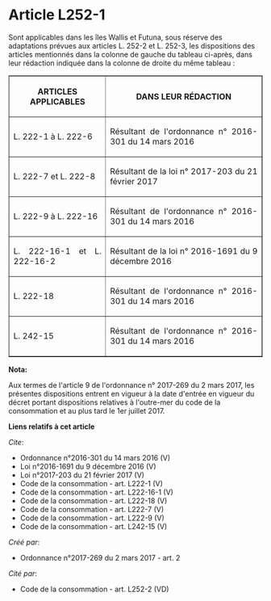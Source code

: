 # Article L252-1

Sont applicables dans les îles Wallis et Futuna, sous réserve des adaptations prévues aux articles L. 252-2 et L. 252-3, les
dispositions des articles mentionnés dans la colonne de gauche du tableau ci-après, dans leur rédaction indiquée dans la
colonne de droite du même tableau : 

<table border="1">
      <tbody>
        <tr>
          <th>

ARTICLES APPLICABLES 

</th>
          <th>

DANS LEUR RÉDACTION 

</th>
        </tr>
        <tr>
          <td valign="middle" align="justify">

L. 222-1 à L. 222-6 

</td>
          <td align="justify" valign="middle">

Résultant de l'ordonnance n° 2016-301 du 14 mars 2016 

</td>
        </tr>
        <tr>
          <td valign="middle" align="justify">

L. 222-7 et L. 222-8 

</td>
          <td valign="middle" align="justify">

Résultant de la loi n° 2017-203 du 21 février 2017 

</td>
        </tr>
        <tr>
          <td align="justify" valign="middle">

L. 222-9 à L. 222-16 

</td>
          <td align="justify" valign="middle">

Résultant de l'ordonnance n° 2016-301 du 14 mars 2016 

</td>
        </tr>
        <tr>
          <td valign="middle" align="justify">

L. 222-16-1 et L. 222-16-2 

</td>
          <td align="justify" valign="middle">

Résultant de la loi n° 2016-1691 du 9 décembre 2016 

</td>
        </tr>
        <tr>
          <td align="justify" valign="middle">

L. 222-18 

</td>
          <td align="justify" valign="middle">

Résultant de l'ordonnance n° 2016-301 du 14 mars 2016 

</td>
        </tr>
        <tr>
          <td valign="middle" align="justify">

L. 242-15

</td>
          <td valign="middle" align="justify">

Résultant de l'ordonnance n° 2016-301 du 14 mars 2016

</td>
        </tr>
      </tbody>
    </table>

**Nota:**

Aux termes de l'article 9 de l'ordonnance n° 2017-269 du 2 mars 2017,   les présentes dispositions entrent en vigueur à la
date d'entrée en   vigueur du décret portant dispositions relatives à l'outre-mer du code   de la consommation et au plus
tard le 1er juillet 2017.

**Liens relatifs à cet article**

_Cite_:

  - Ordonnance n°2016-301 du 14 mars 2016 (V)
  - Loi n°2016-1691 du 9 décembre 2016 (V)
  - Loi n°2017-203 du 21 février 2017 (V)
  - Code de la consommation - art. L222-1 (V)
  - Code de la consommation - art. L222-16-1 (V)
  - Code de la consommation - art. L222-18 (V)
  - Code de la consommation - art. L222-7 (V)
  - Code de la consommation - art. L222-9 (V)
  - Code de la consommation - art. L242-15 (V)

_Créé par_:

  - Ordonnance n°2017-269 du 2 mars 2017 - art. 2

_Cité par_:

  - Code de la consommation - art. L252-2 (VD)
